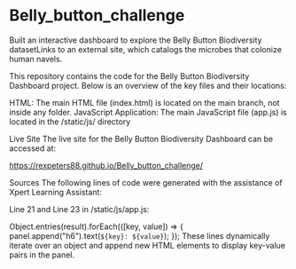 # Belly_button_challenge
Built an interactive dashboard to explore the Belly Button Biodiversity datasetLinks to an external site, which catalogs the microbes that colonize human navels.

This repository contains the code for the Belly Button Biodiversity Dashboard project. Below is an overview of the key files and their locations:

HTML: The main HTML file (index.html) is located on the main branch, not inside any folder.
JavaScript Application: The main JavaScript file (app.js) is located in the /static/js/ directory



Live Site
The live site for the Belly Button Biodiversity Dashboard can be accessed at:

https://rexpeters88.github.io/Belly_button_challenge/


Sources
The following lines of code were generated with the assistance of Xpert Learning Assistant:

Line 21 and Line 23 in /static/js/app.js:

Object.entries(result).forEach(([key, value]) => {
    panel.append("h6").text(`${key}: ${value}`);
});
These lines dynamically iterate over an object and append new HTML elements to display key-value pairs in the panel.
